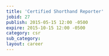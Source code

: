 ```yaml
---
title: 'Certified Shorthand Reporter'
jobid: 27
publish: 2015-05-15 12:00 -0500
expire: 2015-10-15 12:00 -0500
category: csr
sub_category: 
layout: career
---
```

